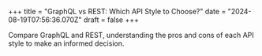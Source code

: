 +++
title = "GraphQL vs REST: Which API Style to Choose?"
date = "2024-08-19T07:56:36.070Z"
draft = false
+++

  Compare GraphQL and REST, understanding the pros and cons of each API style to make an informed decision.
        